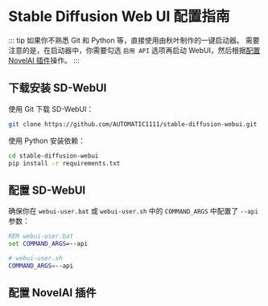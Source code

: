 # Stable Diffusion Web UI 配置指南

::: tip
如果你不熟悉 Git 和 Python 等，直接使用由秋叶制作的一键启动器。
需要注意的是，在启动器中，你需要勾选 `启用 API` 选项再启动 WebUI，然后根据[配置 NovelAI 插件](#配置-novelai-插件)操作。
:::

## 下载安装 SD-WebUI

使用 Git 下载 SD-WebUI：

```bash
git clone https://github.com/AUTOMATIC1111/stable-diffusion-webui.git
```

使用 Python 安装依赖：

```bash
cd stable-diffusion-webui
pip install -r requirements.txt
```

## 配置 SD-WebUI

确保你在 `webui-user.bat` 或 `webui-user.sh` 中的 `COMMAND_ARGS` 中配置了 `--api` 参数：

  ```cmd
  REM webui-user.bat
  set COMMAND_ARGS=--api
  ```

  ```bash
  # webui-user.sh
  COMMAND_ARGS=--api
  ```

## 配置 NovelAI 插件
